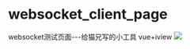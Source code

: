 # websocket_client_page
websocket测试页面---给猫兄写的小工具  vue+iview
![](https://ws1.sinaimg.cn/large/b4b5379egy1fs9frl5lkoj21gn0jmab0.jpg)
